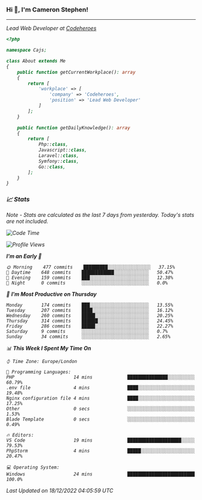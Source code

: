 ### Hi 👋, I'm Cameron Stephen!
<hr>
<p><em>Lead Web Developer at <a href="https://codeheroes.co.uk">Codeheroes</a></p>


```php
<?php

namespace Cajs;

class About extends Me
{
    public function getCurrentWorkplace(): array
    {
        return [
            'workplace' => [
                'company' => 'Codeheroes',
                'position' => 'Lead Web Developer'
            ]
        ];
    }

    public function getDailyKnowledge(): array
    {
        return [
            Php::class,
            Javascript::class,
            Laravel::class,
            Symfony::class,
            Go::class,
        ];
    }
}
```

### 📈 Stats
<p><em>Note - Stats are calculated as the last 7 days from yesterday. Today's stats are not included.</em></p>


<!--START_SECTION:waka-->
![Code Time](http://img.shields.io/badge/Code%20Time-3%2C231%20hrs%2048%20mins-blue)

![Profile Views](http://img.shields.io/badge/Profile%20Views-0-blue)

**I'm an Early 🐤** 

```text
🌞 Morning    477 commits    █████████░░░░░░░░░░░░░░░░   37.15% 
🌆 Daytime    648 commits    ████████████░░░░░░░░░░░░░   50.47% 
🌃 Evening    159 commits    ███░░░░░░░░░░░░░░░░░░░░░░   12.38% 
🌙 Night      0 commits      ░░░░░░░░░░░░░░░░░░░░░░░░░   0.0%

```
📅 **I'm Most Productive on Thursday** 

```text
Monday       174 commits    ███░░░░░░░░░░░░░░░░░░░░░░   13.55% 
Tuesday      207 commits    ████░░░░░░░░░░░░░░░░░░░░░   16.12% 
Wednesday    260 commits    █████░░░░░░░░░░░░░░░░░░░░   20.25% 
Thursday     314 commits    ██████░░░░░░░░░░░░░░░░░░░   24.45% 
Friday       286 commits    █████░░░░░░░░░░░░░░░░░░░░   22.27% 
Saturday     9 commits      ░░░░░░░░░░░░░░░░░░░░░░░░░   0.7% 
Sunday       34 commits     ░░░░░░░░░░░░░░░░░░░░░░░░░   2.65%

```


📊 **This Week I Spent My Time On** 

```text
⌚︎ Time Zone: Europe/London

💬 Programming Languages: 
PHP                      14 mins             ███████████████░░░░░░░░░░   60.79% 
.env file                4 mins              ████░░░░░░░░░░░░░░░░░░░░░   19.48% 
Nginx configuration file 4 mins              ████░░░░░░░░░░░░░░░░░░░░░   17.25% 
Other                    0 secs              ░░░░░░░░░░░░░░░░░░░░░░░░░   1.53% 
Blade Template           0 secs              ░░░░░░░░░░░░░░░░░░░░░░░░░   0.49%

🔥 Editors: 
VS Code                  19 mins             ████████████████████░░░░░   79.53% 
PhpStorm                 4 mins              █████░░░░░░░░░░░░░░░░░░░░   20.47%

💻 Operating System: 
Windows                  24 mins             █████████████████████████   100.0%

```


 Last Updated on 18/12/2022 04:05:59 UTC
<!--END_SECTION:waka-->
